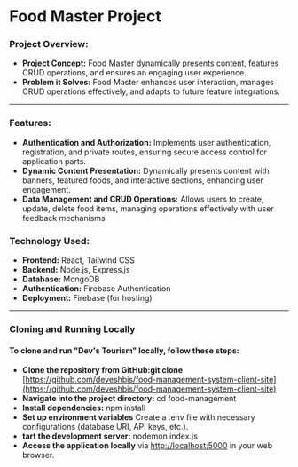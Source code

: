 # Food Master Project

### Project Overview:
- **Project Concept:** Food Master dynamically presents content, features CRUD operations, and ensures an engaging user experience.
- **Problem it Solves:** Food Master enhances user interaction, manages CRUD operations effectively, and adapts to future feature integrations.
---
### Features:
- **Authentication and Authorization:** Implements user authentication, registration, and private routes, ensuring secure access control for application parts.
- **Dynamic Content Presentation:** Dynamically presents content with banners, featured foods, and interactive sections, enhancing user engagement.
- **Data Management and CRUD Operations:** Allows users to create, update, delete food items, managing operations effectively with user feedback mechanisms
### Technology Used:  
- **Frontend:** React, Tailwind CSS
- **Backend:** Node.js, Express.js
- **Database:** MongoDB
- **Authentication:** Firebase Authentication
- **Deployment:** Firebase (for hosting)
---
### Cloning and Running Locally
#### To clone and run "Dev's Tourism" locally, follow these steps:
- **Clone the repository from GitHub:git clone** [https://github.com/deveshbis/food-management-system-client-site](https://github.com/deveshbis/food-management-system-client-site)
- **Navigate into the project directory:** cd food-management
- **Install dependencies:** npm install
- **Set up environment variables** Create a .env file with necessary configurations (database URI, API keys, etc.).
- **tart the development server:** nodemon index.js
- **Access the application locally** via <a href="http://localhost:5000" target="_blank">http://localhost:5000</a> in your web browser.
 
